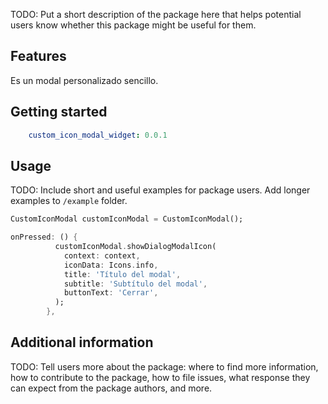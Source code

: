 <!--
This README describes the package. If you publish this package to pub.dev,
this README's contents appear on the landing page for your package.

For information about how to write a good package README, see the guide for
[writing package pages](https://dart.dev/guides/libraries/writing-package-pages).

For general information about developing packages, see the Dart guide for
[creating packages](https://dart.dev/guides/libraries/create-library-packages)
and the Flutter guide for
[developing packages and plugins](https://flutter.dev/developing-packages).
-->

TODO: Put a short description of the package here that helps potential users
know whether this package might be useful for them.

## Features

Es un modal personalizado sencillo.

## Getting started

```yaml
    custom_icon_modal_widget: 0.0.1
```

## Usage

TODO: Include short and useful examples for package users. Add longer examples
to `/example` folder.

```dart
CustomIconModal customIconModal = CustomIconModal();

onPressed: () {
          customIconModal.showDialogModalIcon(
            context: context,
            iconData: Icons.info,
            title: 'Título del modal',
            subtitle: 'Subtítulo del modal',
            buttonText: 'Cerrar',
          );
        },
```

## Additional information

TODO: Tell users more about the package: where to find more information, how to
contribute to the package, how to file issues, what response they can expect
from the package authors, and more.
